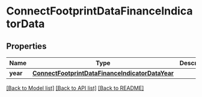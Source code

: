 # ConnectFootprintDataFinanceIndicatorData

## Properties
Name | Type | Description | Notes
------------ | ------------- | ------------- | -------------
**year** | [**ConnectFootprintDataFinanceIndicatorDataYear**](ConnectFootprintDataFinanceIndicatorDataYear.md) |  | [optional] 

[[Back to Model list]](../README.md#documentation-for-models) [[Back to API list]](../README.md#documentation-for-api-endpoints) [[Back to README]](../README.md)

